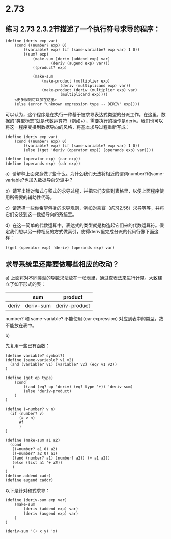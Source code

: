 # 2.73

## 练习 2.73 2.3.2节描述了一个执行符号求导的程序：

```
(define (deriv exp var)
    (cond ((number? exp) 0)
        ((variable? exp) (if (same-varialbe? exp var) 1 0))
        ((sum? exp)
            (make-sum (deriv (addend exp) var)
                    (deriv (augend exp) var)))
            ((product? exp)
            
            (make-sum
                (make-product (multiplier exp)
                        (deriv (multiplicand exp) var))
                (make-product (deriv (multiplier exp) var)
                        (multiplicand exp))))
    <更多规则可以加在这里>
    (else (error "unknown expression type -- DERIV" exp))))
```

可以认为，这个程序是在执行一种基于被求导表达式类型的分派工作。在这里，数据的“类型标志”就是代数运算符（例如+），需要执行的操作是deriv。我们也可以将这一程序变换到数据导向的风格，将基本求导过程重新写成：

```eval-scheme
(define (deriv exp var)
    (cond ((number? exp) 0)
        ((variable? exp) (if (same-variable? exp var) 1 0))
        (else ((get 'deriv (operator exp)) (operands exp) var))))

(define (operator exp) (car exp))
(define (operands exp) (cdr exp))
```

a）请解释上面究竟做了些什么。为什么我们无法将相近的谓词number?和same-variable?也加入数据导向分派中？

b）请写出针对和式与积式的求导过程，并把它们安装到表格里，以便上面程序使用所需要的辅助性代码。

c）请选择一些你希望包括的求导规则，例如对乘幂（练习2.56）求导等等，并将它们安装到这一数据导向的系统里。

d）在这一简单的代数运算中，表达式的类型就是构造起它们来的代数运算符。假定我们想以另一种相反的方式做索引，使得deriv里完成分派的代码行像下面这样：

```
((get (operator exp) 'deriv) (operands exp) var)
```

求导系统里还需要做哪些相应的改动？
----

a) 上面将对不同类型的导数求法放在一张表里，通过查表法来进行计算。大致建立了如下形式的表：

|    |  sum  |  product   |
|----|----|----|
| deriv |  deriv-sum  | deriv-product   |

number? 和 same-variable? 不能使用 (car expression) 对应到表中的类型，故不能放在表中。


b) 

先复用一些已有函数：

```eval-scheme
(define variable? symbol?)
(define (same-variable? v1 v2)
  (and (variable? v1) (variable? v2) (eq? v1 v2))
)

(define (get op type)
    (cond
        ((and (eq? op 'deriv) (eq? type '+)) 'deriv-sum)
        (else 'deriv-product)
    )
)

(define (=number? v n)
  (if (number? v)
      (= v n)
      #f
      )
)

(define (make-sum a1 a2) 
  (cond 
   ((=number? a1 0) a2)
   ((=number? a2 0) a1)
   ((and (number? a1) (number? a2)) (+ a1 a2))
   (else (list a1 '+ a2))
   )
)
(define addend cadr)
(define augend caddr)

```

以下是针对和式求导：

```eval-scheme
(define (deriv-sum exp var)
    (make-sum 
        (deriv (addend exp) var)
        (deriv (augend exp) var)
    )
)

(deriv-sum '(+ x y) 'x)
```